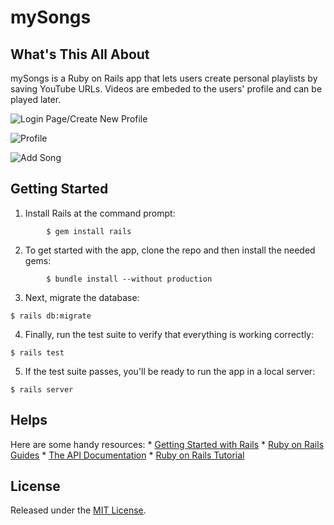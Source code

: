 # mySongs

## What's This All About

mySongs is a Ruby on Rails app that lets users create personal playlists by saving YouTube URLs. Videos are embeded to the users' profile and can be played later.


![Login Page/Create New Profile](https://user-images.githubusercontent.com/21062007/44427594-9ed07700-a557-11e8-8987-916ca2065445.png)

![Profile](https://user-images.githubusercontent.com/21062007/44427666-d4756000-a557-11e8-8383-e016f6c0d966.png)

![Add Song](https://user-images.githubusercontent.com/21062007/44427737-025aa480-a558-11e8-98df-8363cc6fc78b.png)

## Getting Started

1. Install Rails at the command prompt:
```
        $ gem install rails
```
2. To get started with the app, clone the repo and then install the needed gems:
```
        $ bundle install --without production
```

3. Next, migrate the database:

```
$ rails db:migrate
```

4. Finally, run the test suite to verify that everything is working correctly:

```
$ rails test
```

5. If the test suite passes, you'll be ready to run the app in a local server:

```
$ rails server
```

## Helps

Here are some handy resources:
    * [Getting Started with Rails](https://guides.rubyonrails.org/getting_started.html)
    * [Ruby on Rails Guides](https://guides.rubyonrails.org)
    * [The API Documentation](https://api.rubyonrails.org)
    * [Ruby on Rails Tutorial](https://www.railstutorial.org/book)

## License

Released under the [MIT License](https://opensource.org/licenses/MIT).

